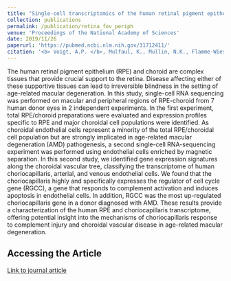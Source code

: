```yaml
---
title: "Single-cell transcriptomics of the human retinal pigment epithelium and choroid in health and macular degeneration"
collection: publications
permalink: /publication/retina_fov_periph
venue: 'Proceedings of the National Academy of Sciences'
date: 2019/11/26
paperurl: 'https://pubmed.ncbi.nlm.nih.gov/31712411/'
citation: '<b> Voigt, A.P. </b>, Mulfaul, K., Mullin, N.K., Flamme-Wiese, M.J., Giacalone, J.C., Stone, E.M., Tucker, B.A., Scheetz, T.E., Mullins, R.F. Single-cell transcriptomics of the human retinal pigment epithelium and choroid in health and macular degeneration. Proceedings of the National Academy of Sciences of the United States of America 2019.'
---
```

The human retinal pigment epithelium (RPE) and choroid are complex tissues that provide crucial support to the retina. Disease affecting either of these supportive tissues can lead to irreversible blindness in the setting of age-related macular degeneration. In this study, single-cell RNA sequencing was performed on macular and peripheral regions of RPE-choroid from 7 human donor eyes in 2 independent experiments. In the first experiment, total RPE/choroid preparations were evaluated and expression profiles specific to RPE and major choroidal cell populations were identified. As choroidal endothelial cells represent a minority of the total RPE/choroidal cell population but are strongly implicated in age-related macular degeneration (AMD) pathogenesis, a second single-cell RNA-sequencing experiment was performed using endothelial cells enriched by magnetic separation. In this second study, we identified gene expression signatures along the choroidal vascular tree, classifying the transcriptome of human choriocapillaris, arterial, and venous endothelial cells. We found that the choriocapillaris highly and specifically expresses the regulator of cell cycle gene (RGCC), a gene that responds to complement activation and induces apoptosis in endothelial cells. In addition, RGCC was the most up-regulated choriocapillaris gene in a donor diagnosed with AMD. These results provide a characterization of the human RPE and choriocapillaris transcriptome, offering potential insight into the mechanisms of choriocapillaris response to complement injury and choroidal vascular disease in age-related macular degeneration.

Accessing the Article
-----
[Link to journal article](https://pubmed.ncbi.nlm.nih.gov/31712411/)


